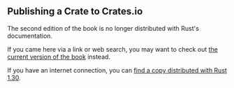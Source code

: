 ## Publishing a Crate to Crates.io

The second edition of the book is no longer distributed with Rust's documentation.

If you came here via a link or web search, you may want to check out [the current
version of the book](../ch14-02-publishing-to-crates-io.html) instead.

If you have an internet connection, you can [find a copy distributed with
Rust
1.30](https://doc.rust-lang.org/1.30.0/book/second-edition/ch14-02-publishing-to-crates-io.html).
